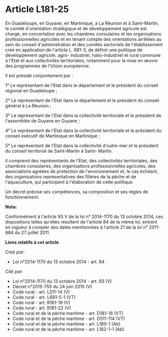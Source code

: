 # Article L181-25

En Guadeloupe, en Guyane, en Martinique, à La Réunion et à Saint-Martin, le comité d'orientation stratégique et de
développement agricole est chargé, en concertation avec les chambres consulaires et les organisations professionnelles
agricoles et en tenant compte des orientations arrêtées au sein du conseil d'administration et des comités sectoriels de
l'établissement créé en application de l'article L. 681-3, de définir une politique de développement agricole, agro-
industriel, halio-industriel et rural commune à l'Etat et aux collectivités territoriales, notamment pour la mise en œuvre
des programmes de l'Union européenne. 

Il est présidé conjointement par : 

1° Le représentant de l'Etat dans le département et le président du conseil régional en Guadeloupe ; 

2° Le représentant de l'Etat dans le département et le président du conseil général à La Réunion ; 

3° Le représentant de l'Etat dans la collectivité territoriale et le président de l'assemblée de Guyane en Guyane ; 

4° Le représentant de l'Etat dans la collectivité territoriale et le président du conseil exécutif de Martinique en
Martinique ; 

5° Le représentant de l'Etat dans la collectivité d'outre-mer et le président du conseil territorial de Saint-Martin à Saint-
Martin. 

Il comprend des représentants de l'Etat, des collectivités territoriales, des chambres consulaires, des organisations
professionnelles agricoles, des associations agréées de protection de l'environnement et, le cas échéant, des organisations
représentatives des filières de la pêche et de l'aquaculture, qui participent à l'élaboration de cette politique. 

Un décret précise ses compétences, sa composition et ses règles de fonctionnement.

**Nota:**

Conformément à l'article 93 V de la loi n° 2014-1170 du 13 octobre 2014, ces dispositions telles qu'elles résultent de
l'article 84 de la même loi, entrent en vigueur à compter des dates mentionnées à l'article 21 de la loi n° 2011-884 du 27
juillet 2011.

**Liens relatifs à cet article**

_Créé par_:

  - Loi n°2014-1170 du 13 octobre 2014 - art. 84

_Cité par_:

  - Loi n°2014-1170 du 13 octobre 2014 - art. 93 (V)
  - Décret n°2015-755 du 24 juin 2015 (V)
  - Code rural - art. L511-14 (V)
  - Code rural - art. L681-5-1 (VT)
  - Code rural - art. R181-19 (V)
  - Code rural - art. R181-22 (V)
  - Code rural et de la pêche maritime - art. D181-16 (VT)
  - Code rural et de la pêche maritime - art. D511-114 (VT)
  - Code rural et de la pêche maritime - art. L180-1 (Ab)
  - Code rural et de la pêche maritime - art. L182-1-1 (Ab)
